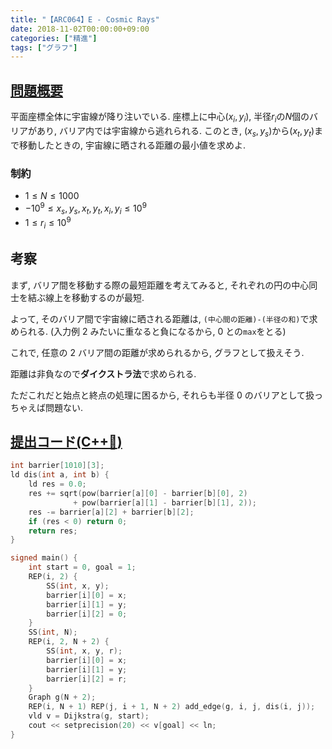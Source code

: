```yaml
---
title: "【ARC064】E - Cosmic Rays"
date: 2018-11-02T00:00:00+09:00
categories: ["精進"]
tags: ["グラフ"]
---
```


## [問題概要](https://atcoder.jp/contests/arc064/tasks/arc064_c)

平面座標全体に宇宙線が降り注いでいる. 座標上に中心$(x_i,y_i)$, 半径$r_i$の$N$個のバリアがあり, バリア内では宇宙線から逃れられる. このとき, $(x_s,y_s)$から$(x_t,y_t)$まで移動したときの, 宇宙線に晒される距離の最小値を求めよ.

### 制約

- $1 \leq N \leq 1000$
- $-10^{9} \leq x_s,y_s,x_t,y_t,x_i,y_i \leq 10^{9}$
- $1 \leq r_i \leq 10^{9}$

## 考察

まず, バリア間を移動する際の最短距離を考えてみると, それぞれの円の中心同士を結ぶ線上を移動するのが最短.

よって, そのバリア間で宇宙線に晒される距離は, `(中心間の距離)-(半径の和)`で求められる. (入力例 2 みたいに重なると負になるから, 0 との`max`をとる)

これで, 任意の 2 バリア間の距離が求められるから, グラフとして扱えそう.

距離は非負なので**ダイクストラ法**で求められる.

ただこれだと始点と終点の処理に困るから, それらも半径 0 のバリアとして扱っちゃえば問題ない.

## [提出コード(C++:high_brightness:)](https://atcoder.jp/contests/arc064/submissions/3516953)

```cpp
int barrier[1010][3];
ld dis(int a, int b) {
    ld res = 0.0;
    res += sqrt(pow(barrier[a][0] - barrier[b][0], 2)
              + pow(barrier[a][1] - barrier[b][1], 2));
    res -= barrier[a][2] + barrier[b][2];
    if (res < 0) return 0;
    return res;
}

signed main() {
    int start = 0, goal = 1;
    REP(i, 2) {
        SS(int, x, y);
        barrier[i][0] = x;
        barrier[i][1] = y;
        barrier[i][2] = 0;
    }
    SS(int, N);
    REP(i, 2, N + 2) {
        SS(int, x, y, r);
        barrier[i][0] = x;
        barrier[i][1] = y;
        barrier[i][2] = r;
    }
    Graph g(N + 2);
    REP(i, N + 1) REP(j, i + 1, N + 2) add_edge(g, i, j, dis(i, j));
    vld v = Dijkstra(g, start);
    cout << setprecision(20) << v[goal] << ln;
}
```
